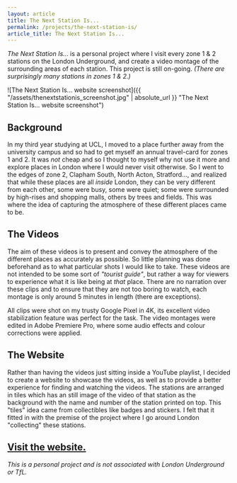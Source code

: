 ```yaml
---
layout: article
title: The Next Station Is...
permalink: /projects/the-next-station-is/
article_title: The Next Station Is...
---
```


*The Next Station Is...* is a personal project where I visit every zone 1 & 2 stations on the London Underground, and create a video montage of the surrounding areas of each station. This project is still on-going. *(There are surprisingly many stations in zones 1 & 2.)*

![The Next Station Is... website screenshot]({{ "/assets/thenextstationis_screenshot.jpg" | absolute_url }} "The Next Station Is... website screenshot")

## Background

In my third year studying at UCL, I moved to a place further away from the university campus and so had to get myself an annual travel-card for zones 1 and 2. It was *not* cheap and so I thought to myself why not use it more and explore places in London where I would never visit otherwise. So I went to the edges of zone 2, Clapham South, North Acton, Stratford..., and realized that while these places are all *inside* London, they can be very different from each other, some were busy, some were quiet; some were surrounded by high-rises and shopping malls, others by trees and fields. This was where the idea of capturing the atmosphere of these different places came to be.

## The Videos

The aim of these videos is to present and convey the atmosphere of the different places as accurately as possible. So little planning was done beforehand as to what particular shots I would like to take. These videos are not intended to be some sort of *"tourist guide"*, but rather a way for viewers to experience what it is like being at *that* place. There are no narration over these clips and to ensure that they are not too boring to watch, each montage is only around 5 minutes in length (there are exceptions). 

All clips were shot on my trusty Google Pixel in 4K, its excellent video stabilization feature was perfect for the task. The video montages were edited in Adobe Premiere Pro, where some audio effects and colour corrections were applied.

## The Website

Rather than having the videos just sitting inside a YouTube playlist, I decided to create a website to showcase the videos, as well as to provide a better experience for finding and watching the videos. The stations are arranged in tiles which has an still image of the video of that station as the background with the name and number of the station printed on top. This "tiles" idea came from collectibles like badges and stickers. I felt that it fitted in with the premise of the project where I go around London "collecting" these stations.

## [Visit the website.](http://gcky.github.io/the-next-station-is/)

*This is a personal project and is not associated with London Underground or TfL.*